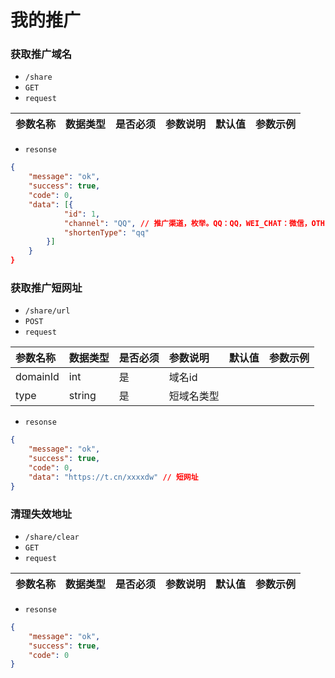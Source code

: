# 我的推广
### 获取推广域名
- `/share`
- `GET`
- `request`

| 参数名称 | 数据类型 | 是否必须 |参数说明|默认值|参数示例|
| :-----| :---- | :---- | :---- | :---- | :---- |


- `resonse`
```json
{
    "message": "ok",
    "success": true,
    "code": 0,
    "data": [{
            "id": 1,
            "channel": "QQ", // 推广渠道，枚举。QQ：QQ，WEI_CHAT：微信，OTHER：其他
            "shortenType": "qq"
        }]
    }
}
```

### 获取推广短网址
- `/share/url`
- `POST`
- `request`

| 参数名称 | 数据类型 | 是否必须 |参数说明|默认值|参数示例|
| :-----| :---- | :---- | :---- | :---- | :---- |
|domainId|int|是|域名id|||
|type|string|是|短域名类型|||

- `resonse`
```json
{
    "message": "ok",
    "success": true,
    "code": 0,
    "data": "https://t.cn/xxxxdw" // 短网址
}
```

### 清理失效地址
- `/share/clear`
- `GET`
- `request`

| 参数名称 | 数据类型 | 是否必须 |参数说明|默认值|参数示例|
| :-----| :---- | :---- | :---- | :---- | :---- |


- `resonse`
```json
{
    "message": "ok",
    "success": true,
    "code": 0
}
```